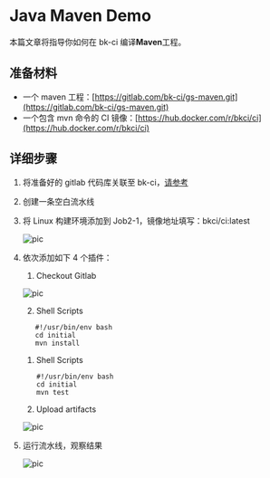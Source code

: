 # Java Maven Demo

本篇文章将指导你如何在 bk-ci 编译**Maven**工程。

## 准备材料 <a id="&#x51C6;&#x5907;&#x6750;&#x6599;"></a>

* 一个 maven 工程：[https://gitlab.com/bk-ci/gs-maven.git](https://gitlab.com/bk-ci/gs-maven.git)
* 一个包含 mvn 命令的 CI 镜像：[https://hub.docker.com/r/bkci/ci](https://hub.docker.com/r/bkci/ci)

## 详细步骤 <a id="&#x8BE6;&#x7EC6;&#x6B65;&#x9AA4;"></a>

1. 将准备好的 gitlab 代码库关联至 bk-ci，[请参考](../link-first-repo.md)
2. 创建一条空白流水线
3. 将 Linux 构建环境添加到 Job2-1，镜像地址填写：bkci/ci:latest 
   
   ![pic](https://bkdocs-1252002024.file.myqcloud.com/ZH/6.0/%E6%8C%81%E7%BB%AD%E9%9B%86%E6%88%90%E5%B9%B3%E5%8F%B0/%E4%BA%A7%E5%93%81%E7%99%BD%E7%9A%AE%E4%B9%A6/assets/examples_java_1.png)
4. 依次添加如下 4 个插件： 
   1. Checkout Gitlab 
   
   ![pic](https://bkdocs-1252002024.file.myqcloud.com/ZH/6.0/%E6%8C%81%E7%BB%AD%E9%9B%86%E6%88%90%E5%B9%B3%E5%8F%B0/%E4%BA%A7%E5%93%81%E7%99%BD%E7%9A%AE%E4%B9%A6/assets/quickstart_4.png) 
   
   2. Shell Scripts

   ```text
      #!/usr/bin/env bash
      cd initial
      mvn install
   ```

   1. Shell Scripts

      ```text
      #!/usr/bin/env bash
      cd initial
      mvn test
      ```

   2. Upload artifacts 
   
   ![pic](https://bkdocs-1252002024.file.myqcloud.com/ZH/6.0/%E6%8C%81%E7%BB%AD%E9%9B%86%E6%88%90%E5%B9%B3%E5%8F%B0/%E4%BA%A7%E5%93%81%E7%99%BD%E7%9A%AE%E4%B9%A6/assets/examples_java_2.png)

5. 运行流水线，观察结果 
   
   ![pic](https://bkdocs-1252002024.file.myqcloud.com/ZH/6.0/%E6%8C%81%E7%BB%AD%E9%9B%86%E6%88%90%E5%B9%B3%E5%8F%B0/%E4%BA%A7%E5%93%81%E7%99%BD%E7%9A%AE%E4%B9%A6/assets/examples_java_3.png)

